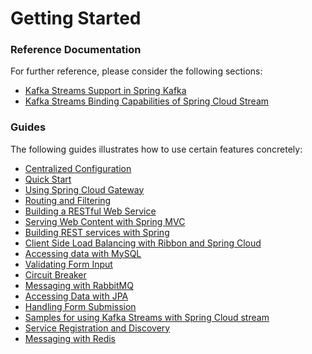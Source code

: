 # Getting Started

### Reference Documentation
For further reference, please consider the following sections:

* [Kafka Streams Support in Spring Kafka](https://docs.spring.io/spring-kafka/docs/current/reference/html/_reference.html#kafka-streams)
* [Kafka Streams Binding Capabilities of Spring Cloud Stream](https://docs.spring.io/spring-cloud-stream/docs/current/reference/htmlsingle/#_kafka_streams_binding_capabilities_of_spring_cloud_stream)

### Guides
The following guides illustrates how to use certain features concretely:

* [Centralized Configuration](https://spring.io/guides/gs/centralized-configuration/)
* [Quick Start](https://github.com/mybatis/spring-boot-starter/wiki/Quick-Start)
* [Using Spring Cloud Gateway](https://github.com/spring-cloud-samples/spring-cloud-gateway-sample)
* [Routing and Filtering](https://spring.io/guides/gs/routing-and-filtering/)
* [Building a RESTful Web Service](https://spring.io/guides/gs/rest-service/)
* [Serving Web Content with Spring MVC](https://spring.io/guides/gs/serving-web-content/)
* [Building REST services with Spring](https://spring.io/guides/tutorials/bookmarks/)
* [Client Side Load Balancing with Ribbon and Spring Cloud](https://spring.io/guides/gs/client-side-load-balancing/)
* [Accessing data with MySQL](https://spring.io/guides/gs/accessing-data-mysql/)
* [Validating Form Input](https://spring.io/guides/gs/validating-form-input/)
* [Circuit Breaker](https://spring.io/guides/gs/circuit-breaker/)
* [Messaging with RabbitMQ](https://spring.io/guides/gs/messaging-rabbitmq/)
* [Accessing Data with JPA](https://spring.io/guides/gs/accessing-data-jpa/)
* [Handling Form Submission](https://spring.io/guides/gs/handling-form-submission/)
* [Samples for using Kafka Streams with Spring Cloud stream](https://github.com/spring-cloud/spring-cloud-stream-samples/tree/master/kafka-streams-samples)
* [Service Registration and Discovery](https://spring.io/guides/gs/service-registration-and-discovery/)
* [Messaging with Redis](https://spring.io/guides/gs/messaging-redis/)


